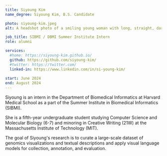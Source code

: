 ```yaml
---
title: Siyoung Kim
name_degree: Siyoung Kim, B.S. Candidate

photo: siyoung-kim.jpeg
alt: A headshot photo of a smiling young woman with long, straight, dark brown hair, wearing thin circular wire-rimmed glasses. The blurred background appears to be outdoors, featuring buildings and boats on both sides of a waterway.

job_title: SIBMI / DBMI Summer Institute Intern
role: alumni

services:
  #home: https://siyoung-kim.github.io/
  github: https://github.com/siyoung-kim/
  #twitter: https://twitter.com/
  linked-in: https://www.linkedin.com/in/si-young-kim/
  
start: June 2024
end: August 2024
---
```

Siyoung is an intern in the Department of Biomedical Informatics at Harvard Medical School as a part of the Summer Institute in Biomedical Informatics (SIBMI).

She is a fifth-year undergraduate student studying Computer Science and Molecular Biology (6-7) and minoring in Creative Writing (21W) at the Massachusetts Institute of Technology (MIT). 

The goal of Siyoung's research is to curate a large-scale dataset of genomics visualizations and textual descriptions and apply visual language models for collection, annotation, and evaluation.
